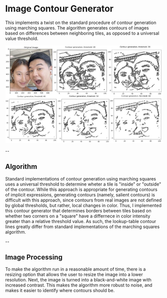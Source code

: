 # Image Contour Generator

This implements a twist on the standard procedure of contour generation using marching squares. The algorithm generates contours of images based on differences between neighboring tiles, as opposed to a universal value threshold. 

![Example using an image of me and my girlfriend across different thresholds](Example.jpg)

--

## Algorithm

Standard implementations of contour generation using marching squares uses a universal threshold to determine wheter a tile is "inside" or "outside" of the contour. While this approach is appropriate for generating contours of implicit expressions, generating contours (namely, salient contours) is difficult with this approach, since contours from real images are not defined by global thresholds, but rather, local changes in color. 
Thus, I implemented this contour generator that determines borders between tiles based on whether two corners on a "square" have a differnece in color intensity greater than a relative threshold value. 
As such, the lookup-table contour lines greatly differ from standard implementations of the marching squares algorithm.

--

## Image Processing

To make the algorithm run in a reasonable amount of time, there is a resizing option that allows the user to resize the image into a lower resolution. Next, the image is turned into a black-and-white image with increased contrast. This makes the algorithm more robust to noise, and makes it easier to identify where contours should be. 